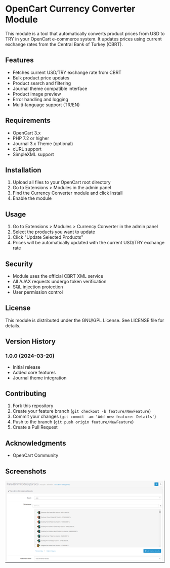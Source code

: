 # OpenCart Currency Converter Module

This module is a tool that automatically converts product prices from USD to TRY in your OpenCart e-commerce system. It updates prices using current exchange rates from the Central Bank of Turkey (CBRT).

## Features

- Fetches current USD/TRY exchange rate from CBRT
- Bulk product price updates
- Product search and filtering
- Journal theme compatible interface
- Product image preview
- Error handling and logging
- Multi-language support (TR/EN)

## Requirements

- OpenCart 3.x
- PHP 7.2 or higher
- Journal 3.x Theme (optional)
- cURL support
- SimpleXML support

## Installation

1. Upload all files to your OpenCart root directory
2. Go to Extensions > Modules in the admin panel
3. Find the Currency Converter module and click Install
4. Enable the module

## Usage

1. Go to Extensions > Modules > Currency Converter in the admin panel
2. Select the products you want to update
3. Click "Update Selected Products"
4. Prices will be automatically updated with the current USD/TRY exchange rate

## Security

- Module uses the official CBRT XML service
- All AJAX requests undergo token verification
- SQL injection protection
- User permission control


## License

This module is distributed under the GNU/GPL   License. See LICENSE file for details.

## Version History

### 1.0.0 (2024-03-20)
- Initial release
- Added core features
- Journal theme integration

## Contributing

1. Fork this repository
2. Create your feature branch (`git checkout -b feature/NewFeature`)
3. Commit your changes (`git commit -am 'Add new feature: Details'`)
4. Push to the branch (`git push origin feature/NewFeature`)
5. Create a Pull Request

## Acknowledgments

- OpenCart Community


## Screenshots
![alt text](https://github.com/MorphyKutay/OpenCart_ProductCurrencyUpdater_v1/blob/main/ss.png)
